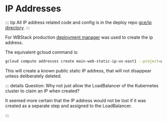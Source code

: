 # IP Addresses

::: tip
All IP address related code and config is in the deploy repo [gce/ip directory](https://github.com/wbstack/deploy/tree/main/gce/ip).
:::

For WBStack production [deployment manager](https://cloud.google.com/deployment-manager) was used to create the ip address.

The equivalent gcloud command is:

```sh
gcloud compute addresses create main-web-static-ip-us-east1 --project=wbstack --region=us-east1-b
```

This will create a known public static IP address, that will not disappear unless deliberately deleted.

::: details Question: Why not just allow the LoadBalancer of the Kubernetes cluster to claim an IP when created?

It seemed more certain that the IP address would not be lost if it was created as a separate step and assigned to the LoadBalancer.

:::